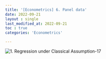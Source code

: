```yaml
---
title: '[Econometrics] 6. Panel data'
date: 2022-09-21
layout : single
last_modified_at: 2022-09-21
toc : true
categories: 'Econometrics'

---
```


![1. Regression under Classical Assumption-17](https://raw.githubusercontent.com/whatsdata/assets/main/img/2022-09/6.%20panel%20data_Combined_-09-08-02-4870.jpg)
